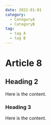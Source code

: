 ```yaml
---
date: 2022-01-01
category:
  - CategoryA
  - CategoryB
tag:
  - tag A
  - tag B
---
```


# Article 8

## Heading 2

Here is the content.

### Heading 3

Here is the content.
